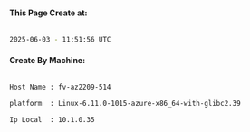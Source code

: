 
   
#### This Page Create at:

```bash

2025-06-03 - 11:51:56 UTC

```

#### Create By Machine:

```bash

Host Name : fv-az2209-514

platform  : Linux-6.11.0-1015-azure-x86_64-with-glibc2.39

Ip Local  : 10.1.0.35

```

